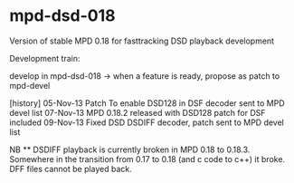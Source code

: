 mpd-dsd-018
===========

Version of stable MPD 0.18 for fasttracking DSD playback development

Development train:

develop in mpd-dsd-018 -> when a feature is ready, propose as patch to mpd-devel 

[history]
05-Nov-13 Patch To enable DSD128 in DSF decoder sent to MPD devel list
07-Nov-13 MPD 0.18.2 released with DSD128 patch for DSF included
09-Nov-13 Fixed DSD DSDIFF decoder, patch sent to MPD devel list

NB ** DSDIFF playback is currently broken in MPD 0.18 to 0.18.3. Somewhere in the
transition from 0.17 to 0.18 (and c code to c++) it broke. DFF files cannot be
played back.

